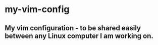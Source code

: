 my-vim-config
=============

My vim configuration - to be shared easily between any Linux computer I am working on.
--------------------------------------------------------------------------------------
